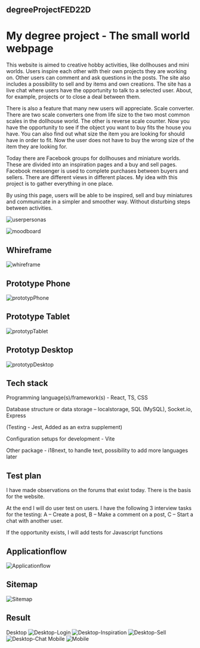 ## degreeProjectFED22D
# My degree project - The small world webpage

This website is aimed to creative hobby activities, like dollhouses and mini worlds. Users inspire each other with their own projects they are working on. Other users can comment and ask questions in the posts. The site also includes a possibility to sell and by items and own creations. The site has a live chat where users have the opportunity to talk to a selected user. About, for example, projects or to close a deal between them.  

There is also a feature that many new users will appreciate. Scale converter. There are two scale converters one from life size to the two most common scales in the dollhouse world. The other is reverse scale counter. Now you have the opportunity to see if the object you want to buy fits the house you have. You can also find out what size the item you are looking for should have in order to fit. Now the user does not have to buy the wrong size of the item they are looking for. 

Today there are Facebook groups for dollhouses and miniature worlds. These are divided into an inspiration pages and a buy and sell pages. Facebook messenger is used to complete purchases between buyers and sellers. There are different views in different places. My idea with this project is to gather everything in one place. 

By using this page, users will be able to be inspired, sell and buy miniatures and communicate in a simpler and smoother way. Without disturbing steps between activities. 

![userpersonas](./frontend/src/assets/userpersonas.jpg)

![moodboard](./frontend/src/assets/moodboard.jpg)

## Whireframe
![whireframe](./frontend/src/assets/whireframe.jpg)

## Prototype Phone
![prototypPhone](./frontend/src/assets/prototypphone.jpg)

## Prototype Tablet
![prototypTablet](./frontend/src/assets/prototyptablet.jpg)

## Prototyp Desktop
![prototypDesktop](./frontend/src/assets/prototypdesktop.jpg)


## Tech stack 

Programming language(s)/framework(s) - React, TS, CSS 

Database structure or data storage – localstorage, SQL (MySQL), Socket.io, Express 

(Testing - Jest, Added as an extra supplement) 

Configuration setups for development - Vite 

Other package - i18next, to handle text, possibility to add more languages ​​later

## Test plan 

I have made observations on the forums that exist today. There is the basis for the website.  

At the end I will do user test on users. I have the following 3 interview tasks for the testing: A – Create a post, B – Make a comment on a post, C – Start a chat with another user.  

If the opportunity exists, I will add tests for Javascript functions


## Applicationflow
![Applicationflow](./frontend/src/assets/applicationflow.jpg)
## Sitemap
![Sitemap](./frontend/src/assets/sitemap.jpg)

## Result 
Desktop
![Desktop-Login](./frontend/src/assets/resultLoginDesktop.jpg)
![Desktop-Inspiration](./frontend/src/assets/resultInspirationDesktop.jpg)
![Desktop-Sell](./frontend/src/assets/resultBuyAndSellDesktop.jpg)
![Desktop-Chat](./frontend/src/assets/resultChatDesktop.jpg)
Mobile
![Mobile](./frontend/src/assets/resultmobile.jpg)
